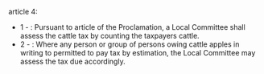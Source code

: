article 4: 

<ul>
			<li>1 - : Pursuant to article of the Proclamation, a Local Committee shall assess the cattle tax by counting the taxpayers cattle. <ul>
			</ul></li>			<li>2 - : Where any person or group of persons owing cattle apples in writing to permitted to pay tax by estimation, the Local Committee may assess the tax due accordingly.<ul>
			</ul></li></ul>